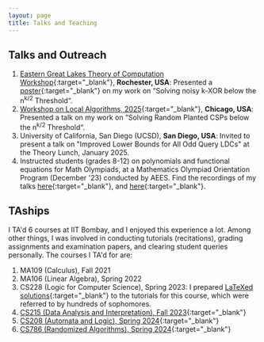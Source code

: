```yaml
---
layout: page
title: Talks and Teaching
---
```


## Talks and Outreach
1. [Eastern Great Lakes Theory of Computation Workshop](https://www.cs.rochester.edu/u/shossei2/eagl2025website/index.html){:target="_blank"}, **Rochester, USA**: Presented a [poster](https://arponbasu.github.io/Slides%20and%20Posters/Noisy-k-XOR_Poster.pdf){:target="_blank"} on my work on “Solving noisy k-XOR below the n<sup>k/2</sup> Threshold“. 
2. [Workshop on Local Algorithms, 2025](https://people.csail.mit.edu/joanne/WOLA25){:target="_blank"}, **Chicago, USA**: Presented a talk on my work on “Solving Random Planted CSPs below the n<sup>k/2</sup> Threshold“.
3. University of California, San Diego (UCSD), **San Diego, USA**: Invited to present a talk on "Improved Lower Bounds for All Odd Query LDCs" at the Theory Lunch, January 2025.
4. Instructed students (grades 8-12) on polynomials and functional equations for Math Olympiads, at a Mathematics Olympiad Orientation Program (December '23) conducted by AEES. Find the recordings of my talks [here](https://www.youtube.com/watch?v=wlj1LZDXABU){:target="_blank"}, and [here](https://www.youtube.com/watch?v=Y1wt6IJM9io){:target="_blank"}.


## TAships
I TA'd 6 courses at IIT Bombay, and I enjoyed this experience a lot. Among other things, I was involved in conducting tutorials (recitations), grading assignments and examination papers, and clearing student queries personally. The courses I TA'd for are:
1. MA109 (Calculus), Fall 2021
2. MA106 (Linear Algebra), Spring 2022
3. CS228 (Logic for Computer Science), Spring 2023: I prepared [LaTeXed solutions](https://github.com/arponbasu/CS228_Tut_Solutions){:target="_blank"} to the tutorials for this course, which were referred to by hundreds of sophomores.
4. [CS215 (Data Analysis and Interpretation), Fall 2023](https://www.cse.iitb.ac.in/~ajitvr/CS215_Fall2023/){:target="_blank"} 
5. [CS208 (Automata and Logic), Spring 2024](https://www.cse.iitb.ac.in/~supratik/courses/cs208/index.html){:target="_blank"}
6. [CS786 (Randomized Algorithms), Spring 2024](https://sites.google.com/view/kumarakash/teaching/cs-786-randomized-algorithms?authuser=0){:target="_blank"}


